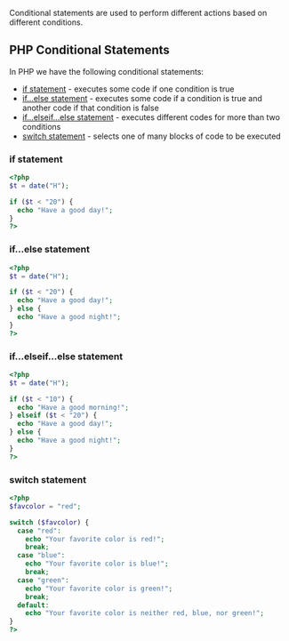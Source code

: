 Conditional statements are used to perform different actions based on different conditions.

## PHP Conditional Statements

In PHP we have the following conditional statements:

+ [if statement](#if-statement) - executes some code if one condition is true
+ [if...else statement](#if...else-statement) - executes some code if a condition is true and another code if that condition is false
+ [if...elseif...else statement](#if...elseif...else-statement) - executes different codes for more than two conditions
+ [switch statement](#switch-statement) - selects one of many blocks of code to be executed

### if statement

``` php
<?php
$t = date("H");

if ($t < "20") {
  echo "Have a good day!";
}
?>
```

### if...else statement

``` php
<?php
$t = date("H");

if ($t < "20") {
  echo "Have a good day!";
} else {
  echo "Have a good night!";
}
?>
```

### if...elseif...else statement

``` php
<?php
$t = date("H");

if ($t < "10") {
  echo "Have a good morning!";
} elseif ($t < "20") {
  echo "Have a good day!";
} else {
  echo "Have a good night!";
}
?>
```

### switch statement

``` php
<?php
$favcolor = "red";

switch ($favcolor) {
  case "red":
    echo "Your favorite color is red!";
    break;
  case "blue":
    echo "Your favorite color is blue!";
    break;
  case "green":
    echo "Your favorite color is green!";
    break;
  default:
    echo "Your favorite color is neither red, blue, nor green!";
}
?>
```